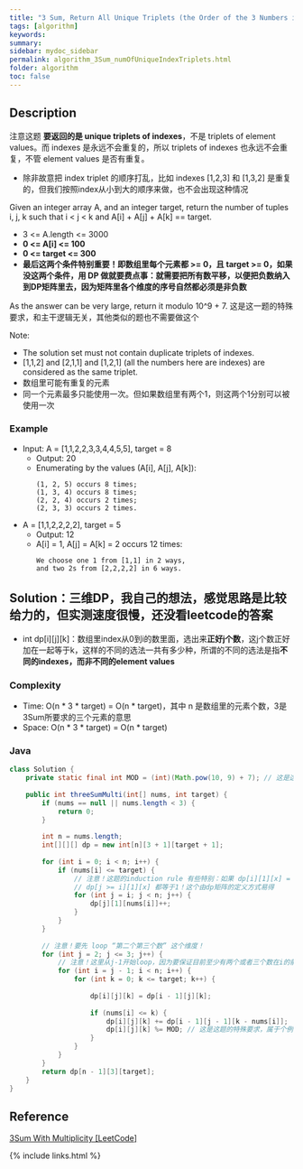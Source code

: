 ```yaml
---
title: "3 Sum, Return All Unique Triplets (the Order of the 3 Numbers in a Triplet Doesn't Matter)"
tags: [algorithm]
keywords:
summary:
sidebar: mydoc_sidebar
permalink: algorithm_3Sum_numOfUniqueIndexTriplets.html                               
folder: algorithm
toc: false
---
```


## Description
注意这题 **要返回的是 unique triplets of indexes**，不是 triplets of element values。而 indexes 是永远不会重复的，所以 triplets of indexes 也永远不会重复，不管 element values 是否有重复。
* 除非故意把 index triplet 的顺序打乱，比如 indexes [1,2,3] 和 [1,3,2] 是重复的，但我们按照index从小到大的顺序来做，也不会出现这种情况

Given an integer array A, and an integer target, return the number of tuples i, j, k  such that i < j < k and A[i] + A[j] + A[k] == target.
* 3 <= A.length <= 3000
* **0 <= A[i] <= 100**
* **0 <= target <= 300**
* **最后这两个条件特别重要！即数组里每个元素都 >= 0，且 target >= 0，如果没这两个条件，用 DP 做就要费点事：就需要把所有数平移，以便把负数纳入到DP矩阵里去，因为矩阵里各个维度的序号自然都必须是非负数**

As the answer can be very large, return it modulo 10^9 + 7. 这是这一题的特殊要求，和主干逻辑无关，其他类似的题也不需要做这个

Note:
* The solution set must not contain duplicate triplets of indexes.
* [1,1,2] and [2,1,1] and [1,2,1] (all the numbers here are indexes) are considered as the same triplet.
* 数组里可能有重复的元素
* 同一个元素最多只能使用一次。但如果数组里有两个1，则这两个1分别可以被使用一次

### Example
* Input: A = [1,1,2,2,3,3,4,4,5,5], target = 8
  * Output: 20
  * Enumerating by the values (A[i], A[j], A[k]):
    ```
    (1, 2, 5) occurs 8 times;
    (1, 3, 4) occurs 8 times;
    (2, 2, 4) occurs 2 times;
    (2, 3, 3) occurs 2 times.
    ```
* A = [1,1,2,2,2,2], target = 5
  * Output: 12
  * A[i] = 1, A[j] = A[k] = 2 occurs 12 times:
    ```
    We choose one 1 from [1,1] in 2 ways,
    and two 2s from [2,2,2,2] in 6 ways.
    ```

## Solution：三维DP，我自己的想法，感觉思路是比较给力的，但实测速度很慢，还没看leetcode的答案
* int dp[i][j][k]：数组里index从0到i的数里面，选出来**正好j个数**，这j个数正好加在一起等于k，这样的不同的选法一共有多少种，所谓的不同的选法是指**不同的indexes，而非不同的element values**

### Complexity
* Time: O(n * 3 * target) = O(n * target)，其中 n 是数组里的元素个数，3是3Sum所要求的三个元素的意思
* Space: O(n * 3 * target) = O(n * target)

### Java
```java
class Solution {
    private static final int MOD = (int)(Math.pow(10, 9) + 7); // 这是这题的特殊要求，属于个例
     
    public int threeSumMulti(int[] nums, int target) {
        if (nums == null || nums.length < 3) {
            return 0;
        }
        
        int n = nums.length;
        int[][][] dp = new int[n][3 + 1][target + 1];
        
        for (int i = 0; i < n; i++) {
            if (nums[i] <= target) {
                // 注意！这题的induction rule 有些特别：如果 dp[i][1][x] = 1，则
                // dp[j >= i][1][x] 都等于1！这个由dp矩阵的定义方式易得
                for (int j = i; j < n; j++) {
                    dp[j][1][nums[i]]++;
                }
            }
        }
        
        // 注意！要先 loop “第二个第三个数” 这个维度！
        for (int j = 2; j <= 3; j++) { 
            // 注意！这里从j-1开始loop，因为要保证目前至少有两个或者三个数在i的前面(含i在内)！
            for (int i = j - 1; i < n; i++) { 
                for (int k = 0; k <= target; k++) {
                    
                    dp[i][j][k] = dp[i - 1][j][k];
                    
                    if (nums[i] <= k) {
                        dp[i][j][k] += dp[i - 1][j - 1][k - nums[i]];
                        dp[i][j][k] %= MOD; // 这是这题的特殊要求，属于个例
                    }
                }
            }
        }
        return dp[n - 1][3][target];
    }
}
```

## Reference
[3Sum With Multiplicity [LeetCode]](https://leetcode.com/problems/3sum-with-multiplicity/description/)

{% include links.html %}
